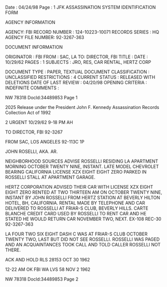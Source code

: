 Date : 04/24/98
Page : 1
JFK ASSASSINATION SYSTEM
IDENTIFICATION FORM

AGENCY INFORMATION

AGENCY: FBI
RECORD NUMBER : 124-10223-10071
RECORDS SERIES : HQ
AGENCY FILE NUMBER: 92-3267-363

DOCUMENT INFORMATION

ORIGINATOR : FBI
FROM : SAC, LA
TO: DIRECTOR, FBI
TITLE :
DATE : 10/29/62
PAGES : 1
SUBJECTS : JRO, RES, CAR RENTAL, HERTZ CORP

DOCUMENT TYPE : PAPER, TEXTUAL DOCUMENT
CLASSIFICATION : UNCLASSIFIED
RESTRICTIONS : 4
CURRENT STATUS : RELEASED WITH DELETIONS
DATE OF LAST REVIEW : 04/20/98
OPENING CRITERIA : INDEFINITE
COMMENTS :

NW 78318 Docld:34489853 Page 1

2025 Release under the President John F. Kennedy
Assassination Records Collection Act of 1992

2
URGENT 10/29/62 9-18 PM AH

TO DIRECTOR, FBI 92-3267

FROM SAC, LOS ANGELES 92-113C 1P

JOHN ROSELLI, AKA. AR.

NEIGHBORHOOD SOURCES ADVISE ROSSELLI RESIDING LA
APARTMENT MORNING OCTOBER TWENTY NINE, INSTANT. LATE
MODEL CHEVROLET BEARING CALIFORNIA LICENSE XZX EIGHT EIGHT
ZERO PARKED IN ROSSELLI STALL AT APARTMENT GARAGE.

HERTZ CORPORATION ADVISED THEIR CAR WITH LICENSE
XZX EIGHT EIGHT ZERO RENTED AT TWO THIRTEEN AM ON OCTOBER
TWENTY NINE, INSTANT BY JOHN ROSSELLI FROM HERTZ STATION
AT BEVERLY HILTON HOTEL, BH, CALIFORNIA. RENTAL MADE BY
TELEPHONE AND CAR DELIVERED TO ROSSELLI AT FRIAR-S CLUB,
BEVERLY HILLS. CARTE BLANCHE CREDIT CARD USED BY ROSSELLI
TO RENT CAR AND HE STATED HE WOULD RETURN CAR NOVEMBER
TWO, NEXT.
EX-108 REC-30 92-3267-363

LA FOUR TWO SIX EIGHT DASH C WAS AT FRIAR-S CLUB
OCTOBER TWENTY TWO, LAST BUT DID NOT SEE ROSSELLI. ROSSELLI
WAS PAGED AND AN ACQUAINTANCES TOOK CALL AND TOLD CALLER
ROSSELLI NOT THERE.

ACK AND HOLD RLS 28153 OCT 30 1962

12-22 AM OK FBI WA LVS
58 NOV 2 1962

NW 78318 Docld:34489853 Page 2
